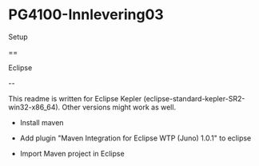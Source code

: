 PG4100-Innlevering03
====================
Setup

==

Eclipse

--

This readme is written for Eclipse Kepler (eclipse-standard-kepler-SR2-win32-x86_64). Other versions might work as well.


- Install maven

- Add plugin "Maven Integration for Eclipse WTP (Juno) 1.0.1" to eclipse

- Import Maven project in Eclipse
